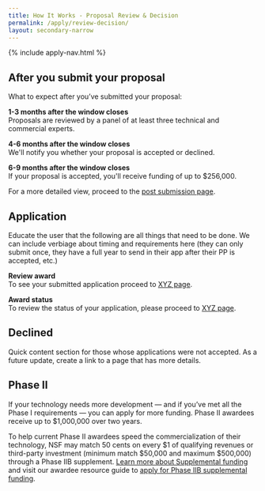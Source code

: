 ```yaml
---
title: How It Works - Proposal Review & Decision
permalink: /apply/review-decision/
layout: secondary-narrow
---
```

{% include apply-nav.html %}
<section class="usa-section full-bleed-bg">
  <h2>After you submit your proposal</h2>
  <p>What to expect after you’ve submitted your proposal:</p>
  <p><b>1-3 months after the window closes</b>
    <br>Proposals are reviewed by a panel of at least three technical and commercial experts.
  </p>
  <p><b>4-6 months after the window closes</b>
    <br>We'll notify you whether your proposal is accepted or declined.
  </p>
  <p><b>6-9 months after the window closes</b>
    <br>If your proposal is accepted, you'll receive funding of up to $256,000.
  </p>
  <p>For a more detailed view, proceed to the <a href="#">post submission page</a>.</p>
</section>

<div markdown="0">
  <h2>Application</h2>
  <p>Educate the user that the following are all things that need to be done. We can include verbiage about timing and
    requirements here (they can only submit once, they have a full year to send in their app after their PP is
    accepted, etc.)</p>
  <p><b>Review award</b>
    <br>To see your submitted application proceed to <a href="#">XYZ page</a>.
  </p>
  <p><b>Award status</b>
    <br>To review the status of your application, please proceed to <a href="#">XYZ page</a>.
  </p>
</div>

<section class="usa-section full-bleed-bg">
  <h2>Declined</h2>
  <p>Quick content section for those whose applications were not accepted. As a future update, create a link to a page
    that has more details.</p>
</section>

<div markdown="0">
  <h2>Phase II</h2>
  <p>If your technology needs more development — and if you’ve met all the Phase I requirements — you can apply for
    more funding. Phase II awardees receive up to $1,000,000 over two years.</p>
  <p>To help current Phase II awardees speed the commercialization of their technology, NSF may match 50 cents on
    every $1 of qualifying revenues or third-party investment (minimum match $50,000 and maximum $500,000) through a
    Phase IIB supplement. <a href="{{ site.baseurl }}/resources/awardees/supplement/overview/">Learn more about
      Supplemental funding</a> and visit our awardee resource guide to <a
      href="{{ site.baseurl }}/resources/awardees/phase-2/instructions/">apply for Phase IIB supplemental funding</a>.
  </p>
</div>
